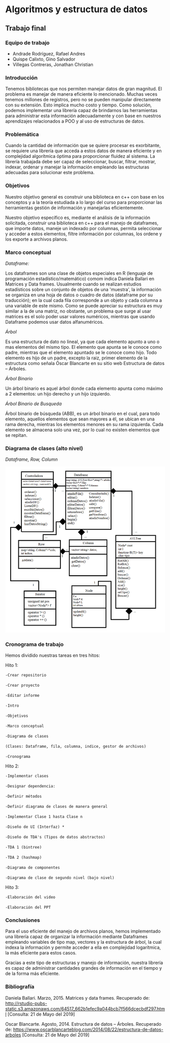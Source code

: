 Algoritmos y estructura de datos
================================

Trabajo final
-------------

### Equipo de trabajo
* Andrade Rodríguez, Rafael Andres
* Quispe Calixto, Gino Salvador 
* Villegas Contreras, Jonathan Christian

### Introducción

Tenemos bibliotecas que nos permiten manejar datos de gran magnitud. El problema es manejar de manera eficiente lo mencionado. Muchas veces tenemos millones de registros, pero no se pueden manipular directamente con su extensión. Esto implica mucho costo y tiempo. Como solución, podemos implementar una librería capaz de brindarnos las herramientas para administrar esta información adecuadamente y con base en nuestros aprendizajes relacionados a POO y al uso de estructuras de datos.

### Problemática

Cuando la cantidad de información que se quiere procesar es exorbitante, se requiere una librería que acceda a estos datos de manera eficiente y en complejidad algorítmica óptima para proporcionar fluidez al sistema.
La librería trabajada debe ser capaz de seleccionar, buscar, filtrar, mostrar, indexar, ordenar y manejar la información empleando las estructuras adecuadas para solucionar este problema.

### Objetivos

Nuestro objetivo general es construir una biblioteca en c++ con base en los conceptos y a la teoría estudiada a lo largo del curso para proporcionar las herramientas gestión de información y manejarlas eficientemente.

Nuestro objetivo específico es, mediante el análisis de la información solicitada, construir una biblioteca en c++ para el manejo de dataframes, que importe datos, maneje un indexado por columnas, permita seleccionar y acceder a estos elementos, filtre información por columnas, los ordene y los exporte a archivos planos.

### Marco conceptual

_Dataframe:_

Los dataframes son una clase de objetos especiales en R (lenguaje de programación estadístico/matemático) comom indica Daniela Ballari en Matrices y Data frames. Usualmente cuando se realizan estudios estadísticos sobre un conjunto de objetos de una 'muestra', la información se organiza en una hoja de datos o cuadro de datos (dataframe por su traducción); en la cual cada fila corresponde a un objeto y cada columna a una variable de este mismo. 
Como se puede apreciar su estructura es muy similar a la de una matriz, no obstante, un problema que surge al usar matrices es el solo poder usar valores numéricos, mientras que usando Dataframe podemos usar datos alfanuméricos.

_Árbol_

Es una estructura de dato no lineal, ya que cada elemento apunto a uno o mas elementos del mismo tipo. El elemento que apunta se le conoce como padre, mientras que el elemento apuntado se le conoce como hijo. Todo elemento es hijo de un padre, excepto la raiz, primer elemento de la estructura como señala Óscar Blancarte en su sitio web Estructura de datos – Árboles.

_Árbol Binario_

Un árbol binario es aquel árbol donde cada elemento apunta como máximo a 2 elementos: un hijo derecho y un hijo izquierdo. 

_Árbol Binario de Busqueda_

Árbol binario de búsqueda (ABB), es un árbol binario en el cual, para todo elemento, aquellos elementos que sean mayores a él, se ubican en una rama derecha, mientras los elementos menores en su rama izquierda. Cada elemento se almacena solo una vez, por lo cual no existen elementos que se repitan. 

### Diagrama de clases (alto nivel)

_Dataframe, Row, Column_

![Diagrama de Clases](FDS1/diagramadeclases.png)

### Cronograma de trabajo

Hemos dividido nuestras tareas en tres hitos: 

Hito 1: 

    -Crear repositorio

    -Crear proyecto

    -Editar informe

    -Intro

    -Objetivos

    -Marco conceptual

    -Diagrama de clases

    (Clases: Dataframe, fila, columna, indice, gestor de archivos)

    -Cronograma


Hito 2:

    -Implementar clases

    -Designar dependencia: 

    -Definir métodos
    
    -Definir diagrama de clases de manera general
    
    -Implementar Clase 1 hasta Clase n

    -Diseño de UI (Interfaz) *

    -Diseño de TDA's (Tipos de datos abstractos)

    -TDA 1 (bintree)
    
    -TDA 2 (hashmap)
    
    -Diagrama de componentes

    -Diagrama de clase de segundo nivel (bajo nivel)


Hito 3:

    -Elaboración del video

    -Elaboración del PPT

### Conclusiones

Para el uso eficiente del manejo de archivos planos, hemos implementado una librería capaz de organizar la información mediante Dataframes empleando variables de tipo map, vectores y la estructura de árbol, la cual indexa la información y permite acceder a ella en complejidad logarítmica, la más eficiente para estos casos.

Gracias a este tipo de estructuras y manejo de información, nuestra librería es capaz de administrar cantidades grandes de información en el tiempo y de la forma más eficiente.


### Bibliografía

Daniela Ballari. Marzo, 2015. Matrices y data frames. Recuperado de: http://rstudio-pubs-static.s3.amazonaws.com/64517_662b1efec9a044bcb7f566dcecbdf297.html [Consulta: 21 de Mayo del 2019]

Oscar Blancarte. Agosto, 2014. Estructura de datos – Árboles. Recuperado de: https://www.oscarblancarteblog.com/2014/08/22/estructura-de-datos-arboles [Consulta: 21 de Mayo del 2019]

